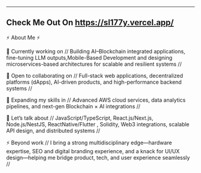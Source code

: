 -------------------------------------------------------------------
Check Me Out On https://sl177y.vercel.app/
-------------------------------------------------------------------

⚡ About Me ⚡

🔭 Currently working on // Building AI–Blockchain integrated applications, fine-tuning LLM outputs,Mobile-Based Development and designing microservices-based architectures for scalable and resilient systems //

👯 Open to collaborating on // Full-stack web applications, decentralized platforms (dApps), AI-driven products, and high-performance backend systems //

🌱 Expanding my skills in // Advanced AWS cloud services, data analytics pipelines, and next-gen Blockchain × AI integrations //

💬 Let’s talk about // JavaScript/TypeScript, React.js/Next.js, Node.js/NestJS, ReactNative/Flutter , Solidity, Web3 integrations, scalable API design, and distributed systems //

⚡ Beyond work // I bring a strong multidisciplinary edge—hardware expertise, SEO and digital branding experience, and a knack for UI/UX design—helping me bridge product, tech, and user experience seamlessly //


